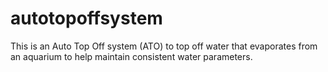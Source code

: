 # autotopoffsystem

This is an Auto Top Off system (ATO) to top off water that evaporates from an aquarium to help maintain consistent water parameters.
